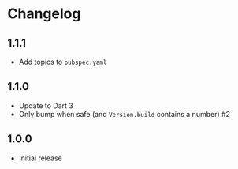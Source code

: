 # Changelog

## 1.1.1
- Add topics to `pubspec.yaml`

## 1.1.0
- Update to Dart 3
- Only bump when safe (and `Version.build` contains a number) #2

## 1.0.0
- Initial release